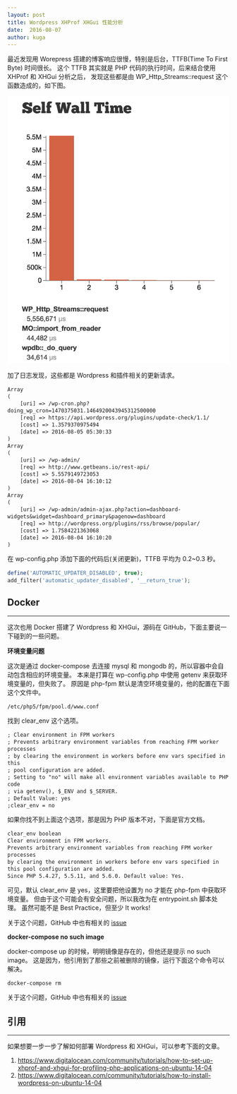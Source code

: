 ```yaml
---
layout: post
title: Wordpress XHProf XHGui 性能分析
date:  2016-08-07
author: kuga
---
```


最近发现用 Worepress 搭建的博客响应很慢，特别是后台，TTFB(Time To First Byte) 时间很长。
这个 TTFB 其实就是 PHP 代码的执行时间，后来结合使用 XHProf 和 XHGui 分析之后，
发现这些都是由 WP_Http_Streams::request 这个函数造成的，如下图。

![xhgui](/img/xhgui.png)

加了日志发现，这些都是 Wordpress 和插件相关的更新请求。

```
Array
(
    [uri] => /wp-cron.php?doing_wp_cron=1470375031.1464920043945312500000
    [req] => https://api.wordpress.org/plugins/update-check/1.1/
    [cost] => 1.3579370975494
    [date] => 2016-08-05 05:30:33
)
Array
(
    [uri] => /wp-admin/
    [req] => http://www.getbeans.io/rest-api/
    [cost] => 5.5579149723053
    [date] => 2016-08-04 16:10:12
)
Array
(
    [uri] => /wp-admin/admin-ajax.php?action=dashboard-widgets&widget=dashboard_primary&pagenow=dashboard
    [req] => http://wordpress.org/plugins/rss/browse/popular/
    [cost] => 1.7584221363068
    [date] => 2016-08-04 16:10:20
)
```

在 wp-config.php 添加下面的代码后(关闭更新)，TTFB 平均为 0.2~0.3 秒。

```php
define('AUTOMATIC_UPDATER_DISABLED', true);
add_filter('automatic_updater_disabled', '__return_true');
```

## Docker
---------

这次也用 Docker 搭建了 Ｗordpress 和 XHGui，源码在 GitHub，下面主要说一下碰到的一些问题。

**环境变量问题**

这次是通过 docker-compose 去连接 mysql 和 mongodb 的，所以容器中会自动包含相应的环境变量。
本来是打算在 wp-config.php 中使用 getenv 来获取环境变量的，但失败了。
原因是 php-fpm 默认是清空环境变量的，他的配置在下面这个文件中。

```
/etc/php5/fpm/pool.d/www.conf
```

找到 clear_env 这个选项。

```
; Clear environment in FPM workers
; Prevents arbitrary environment variables from reaching FPM worker processes
; by clearing the environment in workers before env vars specified in this
; pool configuration are added.
; Setting to "no" will make all environment variables available to PHP code
; via getenv(), $_ENV and $_SERVER.
; Default Value: yes
;clear_env = no
```

如果你找不到上面这个选项，那是因为 PHP 版本不对，下面是官方文档。

```
clear_env boolean
Clear environment in FPM workers.
Prevents arbitrary environment variables from reaching FPM worker processes
by clearing the environment in workers before env vars specified in this pool configuration are added.
Since PHP 5.4.27, 5.5.11, and 5.6.0. Default value: Yes.
```

可见，默认 clear_env 是 yes，这里要把他设置为 no 才能在 php-fpm 中获取环境变量。
但由于这个可能会有安全问题，所以我改为在 entrypoint.sh 脚本处理。
虽然可能不是 Best Practice，但至少 It works!

关于这个问题，GitHub 中也有相关的 [issue](https://github.com/docker-library/php/issues/74)

**docker-compose no such image**

docker-compose up 的时候，明明镜像是存在的，但他还是提示 no such image。
这是因为，他引用到了那些之前被删除的镜像，运行下面这个命令可以解决。

```
docker-compose rm
 ```

关于这个问题，GitHub 中也有相关的 [issue](https://github.com/docker/compose/issues/1113)

## 引用
------

如果想要一步一步了解如何部署 Wordpress 和 XHGui，可以参考下面的文章。

1. <a href="https://www.digitalocean.com/community/tutorials/how-to-set-up-xhprof-and-xhgui-for-profiling-php-applications-on-ubuntu-14-04" target="_blank">https://www.digitalocean.com/community/tutorials/how-to-set-up-xhprof-and-xhgui-for-profiling-php-applications-on-ubuntu-14-04</a>
2. <a href="https://www.digitalocean.com/community/tutorials/how-to-install-wordpress-on-ubuntu-14-04" target="_blank">https://www.digitalocean.com/community/tutorials/how-to-install-wordpress-on-ubuntu-14-04</a>
